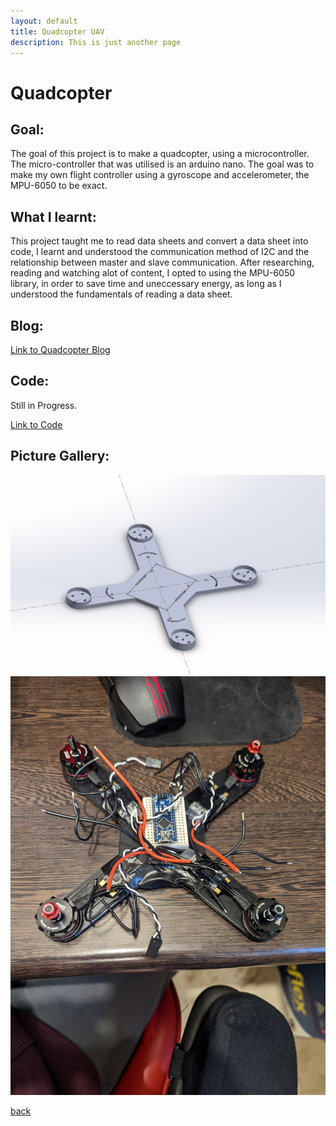 ```yaml
---
layout: default
title: Quadcopter UAV
description: This is just another page
---
```


# Quadcopter


## Goal:

The goal of this project is to make a quadcopter, using a microcontroller. The micro-controller that was utilised is an arduino nano. The goal was to make my own flight controller using a gyroscope and accelerometer, the MPU-6050 to be exact. 

## What I learnt:

This project taught me to read data sheets and convert a data sheet into code, I learnt and understood the communication method of I2C and the relationship between master and slave communication. After researching, reading and watching alot of content, I opted to using the MPU-6050 library, in order to save time and uneccessary energy, as long as I understood the fundamentals of reading a data sheet.

## Blog:

[Link to Quadcopter Blog](../Blogs/QuadScript.html)

## Code:

Still in Progress.

[Link to Code](https://github.com/joey101/quadcopter/tree/main/code)

## Picture Gallery: 

![Picture1](../images/drone/001.jpg)
![Picture2](../images/drone/002.jpg)

[back](../index.html)